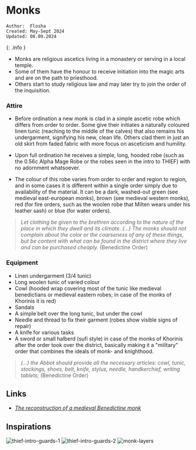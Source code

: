 # Monks

```
Author:  Flosha
Created: May-Sept 2024
Updated: 08.09.2024
```
{: .info }

* Monks are religious ascetics living in a monastery or serving in a local temple.
* Some of them have the honour to receive initiation into the magic arts and are on the path to priesthood.
* Others start to study religious law and may later try to join the order of the inquisition.


### Attire

* Before ordination a new monk is clad in a simple ascetic robe which differs from order to order. Some give their initiates a naturally coloured linen tunic (reaching to the middle of the calves) that also remains his undergarment, signifying his new, clean life. Others clad them in just an old skirt from faded fabric with more focus on asceticism and humility. 

* Upon full ordination he receives a simple, long, hooded robe (such as the 0.56c Alpha Mage Robe or the robes seen in the intro to THIEF) with no adornment whatsoever.

* The colour of this robe varies from order to order and region to region, and in some cases it is different within a single order simply due to availability of the material. It can be a dark, washed-out green (see medieval east-european monks), brown (see medieval western monks), red (for fire orders, such as the woolen robe that Milten wears under his leather sash) or blue (for water orders). 

> _Let clothing be given to the brethren according to the nature of the place in which they dwell and its climate._
> _(…)_ _The monks should not complain about the color or the coarseness of any of these things, but be content with what can be found in the district where they live and can be purchased cheaply._ (Benedictine Order)


### Equipment

* Linen undergarment (3/4 tunic)
* Long woolen tunic of varied colour
* Cowl (hooded wrap covering most of the tunic like medieval benedictians or medieval eastern robes; in case of the monks of Khorinis it is red)
* Sandals
* A simple belt over the long tunic, but under the cowl
* Needle and thread to fix their garment (robes show visible signs of repair)
* A knife for various tasks
* A sword or small halberd (sufi style) in case of the monks of Khorinis after the order took over the district, basically making it a "military" order that combines the ideals of monk- and knighthood.

> _(…) the Abbot should provide all the necessary articles: cowl, tunic, stockings, shoes, belt, knife, stylus, needle, handkerchief, writing tablets;_ (Benedictine Order)


## Links

* [*The reconstruction of a medieval Benedictine monk*](https://en.zgraja.com.pl/2021/01/20/the-monk-project-or-the-reconstruction-of-a-medieval-benedictine-monk/)


## Inspirations

![thief-intro-guards-1](/_img/factions/guilds/thief_monk_guard-1.jpg)
![thief-intro-guards-2](/_img/factions/guilds/thief_monk_guard-2.jpg)
![monk-layers](/_img/factions/guilds/monks-1.jpg)
